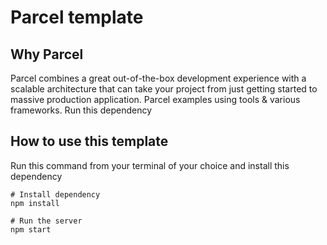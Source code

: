 # Parcel template

## Why Parcel

Parcel combines a great out-of-the-box development experience with a scalable architecture that can take your project from just getting started to massive production application.
Parcel examples using tools & various frameworks. Run this dependency

## How to use this template

Run this command from your terminal of your choice and install this dependency

```shell
# Install dependency
npm install

# Run the server
npm start
```